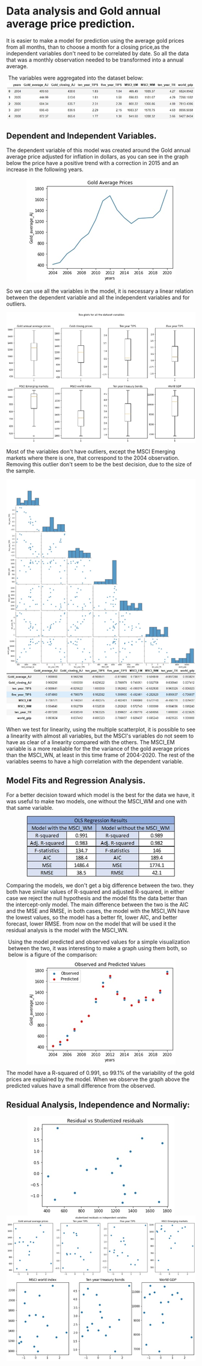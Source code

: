 # Data analysis and Gold annual average price prediction.

  
<div>
    <div>
        <p>It is easier to make a model for prediction using the average gold prices from all months, than to choose a month for a closing price,as the independent variables don't need to be correlated by date. So all the data that was a monthly observation needed to be transformed into a annual average.
        </p>
        <p style="margin: 5px">The variables were aggregated into the dataset below:</p>
        <img src="./images/image2.jpg">
    </div>
</div>

## Dependent and Independent Variables.

<p>The dependent variable of this model was created around the Gold annual average price adjusted for inflation in dollars, as you can see in the graph below the price have a positive trend with a correction in 2015 and an increase in the following years.
</p>
<img src="./images/image10.jpg" style="margin: auto;display: block;">
<p>So we can use all the variables in the model, it is necessary a linear relation between the dependent variable and all the independent variables and for outliers.
</p>
<img src="./images/image3.jpg" style="margin: auto;display: block;">
<p>Most of the variables don't have outliers, except the MSCI Emerging markets where there is one, that correspond to the 2004 observation. Removing this outlier don't seem to be the best decision, due to the size of the sample.  
</p>
<img src="./images/image5.jpg" style="margin: auto;display: block;">
<img src="./images/image4.JPG" style="margin: auto;display: block;">
<p>When we test for linearity, using the multiple scatterplot, it is possible to see a linearity with almost all variables, but the MSCI's variables do not seem  to have as clear of a linearity compared with the others. The MSCI_EM variable is a more realiable for the the variance of the gold average prices than the MSCI_WN, at least in this time frame of 2004-2020. The rest of the variables seems to have a high correlation with the dependent variable.
</p>

## Model Fits and Regression Analysis.

<p>For a better decision toward which model is the best for the data we have, it was useful to make two models, one without the MSCI_WM and one with that same variable.
</p>
<img src="./images/image12.jpg" style="margin: auto;display: block;">
<p>Comparing the models, we don't get a big difference between the two. they both have similar values of R-squared and adjusted R-squared, in either case we reject the null hypothesis and the model fits the data better than the intercept-only model. The main difference between the two is the AIC and the MSE and RMSE, in both cases, the model with the MSCI_WN have the lowest values, so the model has a better fit, lower AIC, and better forecast, lower RMSE. from now on the model that will be used it the residual analysis is the model with the MSCI_WN. 
</p>
<p style="margin: 5px">Using the model predicted and observed values for a simple visualization between the two, it was interesting to make a graph using them both, so below is a figure of the comparison:
</p>
<img src="./images/image1.jpg" style="margin: auto;display: block;">
<p>The model  have a R-squared of 0.991, so 99.1% of the variability of the gold prices are explained by the model. When we observe the graph above the predicted values have a small difference from the observed.
</p>

## Residual Analysis, Independence and Normaliy:

<img src="./images/image6.jpg" style="margin: auto;display: block;">
<img src="./images/image7.jpg" style="margin: auto;display: block;">
<img src="./images/image7_part2.jpg" style="margin: auto;display: block;">

<p>
</p>